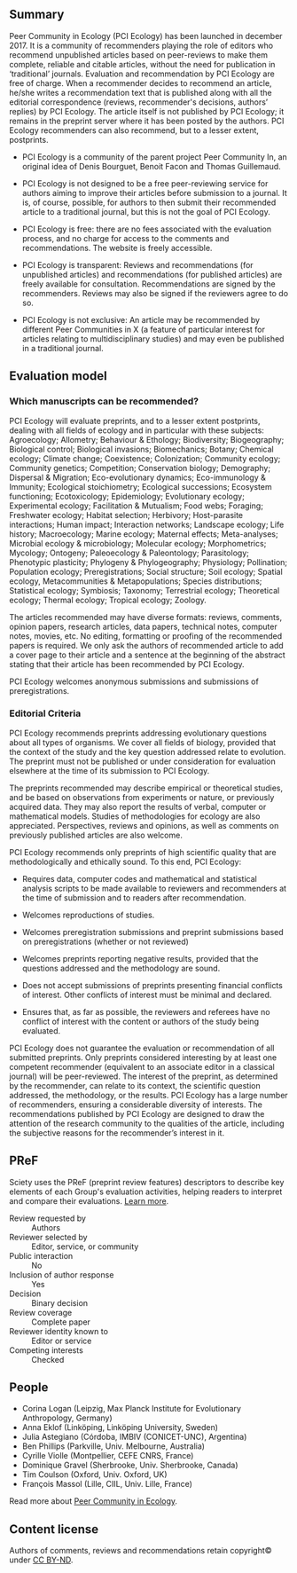 ## Summary

Peer Community in Ecology (PCI Ecology) has been launched in december 2017. It is a community of recommenders playing the role of editors who recommend unpublished articles based on peer-reviews to make them complete, reliable and citable articles, without the need for publication in ‘traditional’ journals. Evaluation and recommendation by PCI Ecology are free of charge. When a recommender decides to recommend an article, he/she writes a recommendation text that is published along with all the editorial correspondence (reviews, recommender's decisions, authors’ replies) by PCI Ecology. The article itself is not published by PCI Ecology; it remains in the preprint server where it has been posted by the authors. PCI Ecology recommenders can also recommend, but to a lesser extent, postprints.

* PCI Ecology is a community of the parent project Peer Community In, an original idea of Denis Bourguet, Benoit Facon and Thomas Guillemaud.

* PCI Ecology is not designed to be a free peer-reviewing service for authors aiming to improve their articles before submission to a journal. It is, of course, possible, for authors to then submit their recommended article to a traditional journal, but this is not the goal of PCI Ecology.

* PCI Ecology is free: there are no fees associated with the evaluation process, and no charge for access to the comments and recommendations. The website is freely accessible.

* PCI Ecology is transparent: Reviews and recommendations (for unpublished articles) and recommendations (for published articles) are freely available for consultation. Recommendations are signed by the recommenders. Reviews may also be signed if the reviewers agree to do so.

* PCI Ecology is not exclusive: An article may be recommended by different Peer Communities in X (a feature of particular interest for articles relating to multidisciplinary studies) and may even be published in a traditional journal.

## Evaluation model

### Which manuscripts can be recommended?

PCI Ecology will evaluate preprints, and to a lesser extent postprints, dealing with all fields of ecology and in particular with these subjects: Agroecology; Allometry; Behaviour & Ethology; Biodiversity; Biogeography; Biological control; Biological invasions; Biomechanics; Botany; Chemical ecology; Climate change; Coexistence; Colonization; Community ecology; Community genetics; Competition; Conservation biology; Demography; Dispersal & Migration; Eco-evolutionary dynamics; Eco-immunology & Immunity; Ecological stoichiometry; Ecological successions; Ecosystem functioning; Ecotoxicology; Epidemiology; Evolutionary ecology; Experimental ecology; Facilitation & Mutualism; Food webs; Foraging; Freshwater ecology; Habitat selection; Herbivory; Host-parasite interactions; Human impact; Interaction networks; Landscape ecology; Life history; Macroecology; Marine ecology; Maternal effects; Meta-analyses; Microbial ecology & microbiology; Molecular ecology; Morphometrics; Mycology; Ontogeny; Paleoecology & Paleontology; Parasitology; Phenotypic plasticity; Phylogeny & Phylogeography; Physiology; Pollination; Population ecology; Preregistrations; Social structure; Soil ecology; Spatial ecology, Metacommunities & Metapopulations; Species distributions; Statistical ecology; Symbiosis; Taxonomy; Terrestrial ecology; Theoretical ecology; Thermal ecology; Tropical ecology; Zoology.
 
The articles recommended may have diverse formats: reviews, comments, opinion papers, research articles, data papers, technical notes, computer notes, movies, etc. No editing, formatting or proofing of the recommended papers is required. We only ask the authors of recommended article to add a cover page to their article and a sentence at the beginning of the abstract stating that their article has been recommended by PCI Ecology.  

PCI Ecology welcomes anonymous submissions and submissions of preregistrations.

### Editorial Criteria

PCI Ecology recommends preprints addressing evolutionary questions about all types of organisms. We cover all fields of biology, provided that the context of the study and the key question addressed relate to evolution. The preprint must not be published or under consideration for evaluation elsewhere at the time of its submission to PCI Ecology.
 
The preprints recommended may describe empirical or theoretical studies, and be based on observations from experiments or nature, or previously acquired data. They may also report the results of verbal, computer or mathematical models. Studies of methodologies for ecology are also appreciated. Perspectives, reviews and opinions, as well as comments on previously published articles are also welcome.
 
PCI Ecology recommends only preprints of high scientific quality that are methodologically and ethically sound. To this end, PCI Ecology:

* Requires data, computer codes and mathematical and statistical analysis scripts to be made available to reviewers and recommenders at the time of submission and to readers after recommendation.

* Welcomes reproductions of studies.

* Welcomes preregistration submissions and preprint submissions based on preregistrations (whether or not reviewed)

* Welcomes preprints reporting negative results, provided that the questions addressed and the methodology are sound.

* Does not accept submissions of preprints presenting financial conflicts of interest. Other conflicts of interest must be minimal and declared.

* Ensures that, as far as possible, the reviewers and referees have no conflict of interest with the content or authors of the study being evaluated.
 
PCI Ecology does not guarantee the evaluation or recommendation of all submitted preprints. Only preprints considered interesting by at least one competent recommender (equivalent to an associate editor in a classical journal) will be peer-reviewed. The interest of the preprint, as determined by the recommender, can relate to its context, the scientific question addressed, the methodology, or the results. PCI Ecology has a large number of recommenders, ensuring a considerable diversity of interests. The recommendations published by PCI Ecology are designed to draw the attention of the research community to the qualities of the article, including the subjective reasons for the recommender’s interest in it.

## PReF

Sciety uses the PReF (preprint review features) descriptors to describe key elements of each Group's evaluation activities, helping readers to interpret and compare their evaluations.
[Learn more](https://asapbio.org/developing-a-taxonomy-to-describe-preprint-review-processes).

<dl class="group-page-pref">
    <dt>Review requested by</dt>
    <dd>Authors</dd>
    <dt>Reviewer selected by</dt>
    <dd>Editor, service, or community</dd>
    <dt>Public interaction</dt>
    <dd>No</dd>
    <dt>Inclusion of author response</dt>
    <dd>Yes</dd>
    <dt>Decision</dt>
    <dd>Binary decision</dd>
    <dt>Review coverage</dt>
    <dd>Complete paper</dd>
    <dt>Reviewer identity known to</dt>
    <dd>Editor or service</dd>
    <dt>Competing interests</dt>
    <dd>Checked</dd>
</dl>

## People

* Corina Logan (Leipzig, Max Planck Institute for Evolutionary Anthropology, Germany)
* Anna Eklof (Linköping, Linköping University, Sweden)
* Julia Astegiano (Córdoba, IMBIV (CONICET-UNC), Argentina)
* Ben Phillips (Parkville, Univ. Melbourne, Australia)
* Cyrille Violle (Montpellier, CEFE CNRS, France)
* Dominique Gravel (Sherbrooke, Univ. Sherbrooke, Canada)
* Tim Coulson (Oxford, Univ. Oxford, UK)
* François Massol (Lille, CIIL, Univ. Lille, France)

Read more about [Peer Community in Ecology](https://ecology.peercommunityin.org/about/about).

## Content license

Authors of comments, reviews and recommendations retain copyright© under [CC BY-ND](https://creativecommons.org/licenses/by-nd/4.0/).
